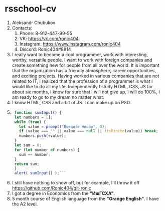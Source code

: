 # rsschool-cv
1. Aleksandr Chubukov
2. Contacts:
	1. Phone: 8-912-447-99-55
	2. VK: https://vk.com/ronic404
	3. Instagram: https://www.instagram.com/ronic404
	4. Discord: Ronic404#8814
3. I really want to become a cool programmer, work with interesting, worthy, versatile people. I want to work with foreign companies and create something new for people from all over the world. It is important that the organization has a friendly atmosphere, career opportunities, and exciting projects. Having worked in various companies that are not related to IT, I realized that the profession of a programmer is what I would like to do all my life. Independently I study HTML, CSS, JS for about six months, I know for sure that I will not give up, I will do 100%, I am ready to go to my dream no matter what.
4. I know HTML, CSS and a bit of JS. I can make up on PSD.
5. ``` javascript 
    function sumInput() {
    let numbers = [];
    while (true) {
      let value = prompt("Введите число", 0);
      if (value === "" || value === null || !isFinite(value)) break;
      numbers.push(+value);
    }
    let sum = 0;
    for (let number of numbers) {
      sum += number;
    }
    return sum;
    }
    alert( sumInput() );```
6. I still have nothing to show off, but for example, I'll throw it off
  https://github.com/Ronic404/git-ronic
7. I got a degree in Economics from the **"ИжГСХА"**. 
8. 5 month course of English language from the **"Orange English"**. I have the A2 level.